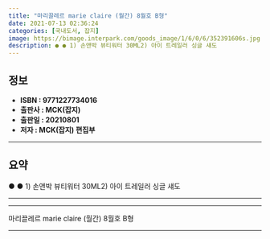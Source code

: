 ```yaml
---
title: "마리끌레르 marie claire (월간) 8월호 B형"
date: 2021-07-13 02:36:24
categories: [국내도서, 잡지]
image: https://bimage.interpark.com/goods_image/1/6/0/6/352391606s.jpg
description: ● ● 1) 손앤박 뷰티워터 30ML2) 아이 트레일러 싱글 섀도
---
```


## **정보**

- **ISBN : 9771227734016**
- **출판사 : MCK(잡지)**
- **출판일 : 20210801**
- **저자 : MCK(잡지) 편집부**

------



## **요약**

●  ●  1) 손앤박 뷰티워터 30ML2) 아이 트레일러 싱글 섀도

------



------


마리끌레르 marie claire (월간) 8월호 B형 

------



